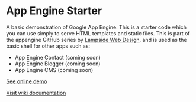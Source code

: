 # App Engine Starter

A basic demonstration of Google App Engine. This is a starter code which you can use simply to serve
HTML templates and static files. This is part of the appengine GitHub series by [Lampside Web Design](http://www.lampsidewebdesign.com/),
and is used as the basic shell for other apps such as:

* App Engine Contact (coming soon)
* App Engine Blogger (coming soon)
* App Engine CMS (coming soon)

[See online demo](http://starter-testing.appspot.com)

[Visit wiki documentation](https://github.com/lampside/appenginestarter/wiki)